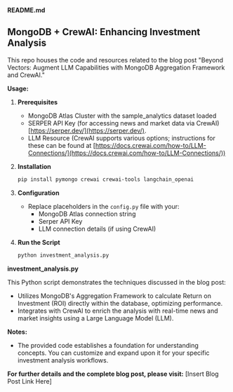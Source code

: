 **README.md**

## MongoDB + CrewAI: Enhancing Investment Analysis

This repo houses the code and resources related to the blog post "Beyond Vectors: Augment LLM Capabilities with MongoDB Aggregation Framework and CrewAI."

**Usage:**

1. **Prerequisites**
   - MongoDB Atlas Cluster with the sample_analytics dataset loaded
   - SERPER API Key (for accessing news and market data via CrewAI) [https://serper.dev/](https://serper.dev/).
   - LLM Resource (CrewAI supports various options; instructions for these can be found at [https://docs.crewai.com/how-to/LLM-Connections/](https://docs.crewai.com/how-to/LLM-Connections/)) 

2. **Installation**
   ```bash
   pip install pymongo crewai crewai-tools langchain_openai
   ```

3. **Configuration**
   * Replace placeholders in the `config.py` file with your:
      - MongoDB Atlas connection string
      - Serper API Key
      - LLM connection details (if using CrewAI)

4. **Run the Script**
   ```bash
   python investment_analysis.py
   ```

**investment_analysis.py**

This Python script demonstrates the techniques discussed in the blog post:

* Utilizes MongoDB's Aggregation Framework to calculate Return on Investment (ROI) directly within the database, optimizing performance.
* Integrates with CrewAI to enrich the analysis with real-time news and market insights using a Large Language Model (LLM).

**Notes:**

* The provided code establishes a foundation for understanding concepts. You can customize and expand upon it for your specific investment analysis workflows.

**For further details and the complete blog post, please visit:** [Insert Blog Post Link Here]

